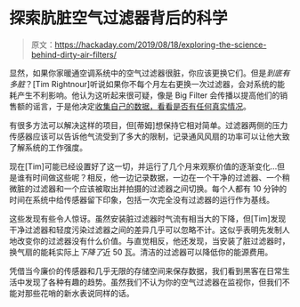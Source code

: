 # 探索肮脏空气过滤器背后的科学

> 原文：<https://hackaday.com/2019/08/18/exploring-the-science-behind-dirty-air-filters/>

显然，如果你家暖通空调系统中的空气过滤器很脏，你应该更换它们。但是*到底有多脏*？[Tim Rightnour]听说如果你不每个月左右更换一次过滤器，会对系统的能耗产生不利影响。他认为这听起来很可疑，像是 Big Filter 会传播以提高他们的销售额的谣言，于是他决定[收集自己的数据，看看是否有任何真实情况](https://hackaday.io/project/167139-when-should-i-replace-my-ac-air-filter)。

有很多方法可以解决这样的项目，但[蒂姆]想保持它相对简单。过滤器两侧的压力传感器应该可以告诉他气流受到了多大的限制，记录通风风扇的功率可以让他大致了解系统的工作强度。

现在[Tim]可能已经设置好了这一切，并运行了几个月来观察价值的逐渐变化…但是谁有时间做这些呢？相反，他一边记录数据，一边在一个干净的过滤器、一个稍微脏的过滤器和一个应该被取出并拍摄的过滤器之间切换。每个人都有 10 分钟的时间在系统中给传感器留下印象，包括一次完全没有过滤器的运行作为基线。

这些发现有些令人惊讶。虽然安装脏过滤器时气流有相当大的下降，但[Tim]发现干净过滤器和轻度污染过滤器之间的差异几乎可以忽略不计。这似乎表明先发制人地改变你的过滤器没有什么价值。与直觉相反，他还发现，当安装了脏过滤器时，换气扇的能耗实际上*下降了*近 50 瓦。清洁的过滤器可以降低你的能源费用。

凭借当今廉价的传感器和几乎无限的存储空间来保存数据，我们看到黑客在日常生活中发现了各种有趣的趋势。虽然我们不认为你的空气过滤器在监视你，但我们不能对那些花哨的新水表说同样的话。
